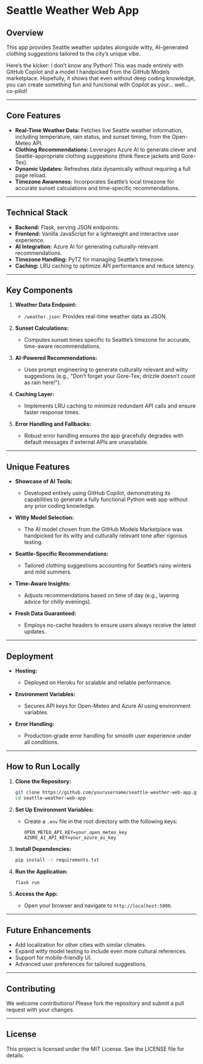 # Seattle Weather Web App

## Overview
This app provides Seattle weather updates alongside witty, AI-generated clothing suggestions tailored to the city’s unique vibe.

Here’s the kicker: I don’t know any Python! This was made entirely with GitHub Copilot and a model I handpicked from the GitHub Models marketplace. Hopefully, it shows that even without deep coding knowledge, you can create something fun and functional with Copilot as your... well... co-pilot!

---

## Core Features
- **Real-Time Weather Data:** Fetches live Seattle weather information, including temperature, rain status, and sunset timing, from the Open-Meteo API.
- **Clothing Recommendations:** Leverages Azure AI to generate clever and Seattle-appropriate clothing suggestions (think fleece jackets and Gore-Tex).
- **Dynamic Updates:** Refreshes data dynamically without requiring a full page reload.
- **Timezone Awareness:** Incorporates Seattle’s local timezone for accurate sunset calculations and time-specific recommendations.

---

## Technical Stack
- **Backend:** Flask, serving JSON endpoints.
- **Frontend:** Vanilla JavaScript for a lightweight and interactive user experience.
- **AI Integration:** Azure AI for generating culturally-relevant recommendations.
- **Timezone Handling:** PyTZ for managing Seattle’s timezone.
- **Caching:** LRU caching to optimize API performance and reduce latency.

---

## Key Components
1. **Weather Data Endpoint:**
   - `/weather.json`: Provides real-time weather data as JSON.

2. **Sunset Calculations:**
   - Computes sunset times specific to Seattle’s timezone for accurate, time-aware recommendations.

3. **AI-Powered Recommendations:**
   - Uses prompt engineering to generate culturally relevant and witty suggestions (e.g., "Don’t forget your Gore-Tex; drizzle doesn’t count as rain here!").

4. **Caching Layer:**
   - Implements LRU caching to minimize redundant API calls and ensure faster response times.

5. **Error Handling and Fallbacks:**
   - Robust error handling ensures the app gracefully degrades with default messages if external APIs are unavailable.

---

## Unique Features
- **Showcase of AI Tools:**
   - Developed entirely using GitHub Copilot, demonstrating its capabilities to generate a fully functional Python web app without any prior coding knowledge.

- **Witty Model Selection:**
   - The AI model chosen from the GitHub Models Marketplace was handpicked for its witty and culturally relevant tone after rigorous testing.

- **Seattle-Specific Recommendations:**
   - Tailored clothing suggestions accounting for Seattle’s rainy winters and mild summers.

- **Time-Aware Insights:**
   - Adjusts recommendations based on time of day (e.g., layering advice for chilly evenings).

- **Fresh Data Guaranteed:**
   - Employs no-cache headers to ensure users always receive the latest updates.

---

## Deployment
- **Hosting:**
   - Deployed on Heroku for scalable and reliable performance.

- **Environment Variables:**
   - Secures API keys for Open-Meteo and Azure AI using environment variables.

- **Error Handling:**
   - Production-grade error handling for smooth user experience under all conditions.

---

## How to Run Locally
1. **Clone the Repository:**
   ```bash
   git clone https://github.com/yourusername/seattle-weather-web-app.git
   cd seattle-weather-web-app
   ```

2. **Set Up Environment Variables:**
   - Create a `.env` file in the root directory with the following keys:
     ```
     OPEN_METEO_API_KEY=your_open_meteo_key
     AZURE_AI_API_KEY=your_azure_ai_key
     ```

3. **Install Dependencies:**
   ```bash
   pip install -r requirements.txt
   ```

4. **Run the Application:**
   ```bash
   flask run
   ```

5. **Access the App:**
   - Open your browser and navigate to `http://localhost:5000`.

---

## Future Enhancements
- Add localization for other cities with similar climates.
- Expand witty model testing to include even more cultural references.
- Support for mobile-friendly UI.
- Advanced user preferences for tailored suggestions.

---

## Contributing
We welcome contributions! Please fork the repository and submit a pull request with your changes.

---

## License
This project is licensed under the MIT License. See the LICENSE file for details.


